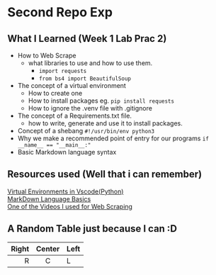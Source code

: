 # Second Repo Exp

## What I Learned (Week 1 Lab Prac 2)

* How to Web Scrape 
  * what libraries to use and how to use them. 
     * `import requests`
     * `from bs4 import BeautifulSoup` 
* The concept of a virtual environment 
  * How to create one
  * How to install packages eg. `pip install requests`
  * How to ignore the .venv file with .gitignore  
* The concept of a Requirements.txt file.
  * how to write, generate and use it to install packages.  
* Concept of a shebang `#!/usr/bin/env python3`
* Why we make a recommended point of entry for our programs `if __name__ == "__main__:"`
* Basic Markdown language syntax
## Resources used (Well that i can remember)
[Virtual Environments in Vscode(Python)](https://www.youtube.com/watch?v=Y21OR1OPC9A&t=311s)  
[MarkDown Language Basics](https://www.youtube.com/watch?v=_PPWWRV6gbA)  
[One of the Videos I used for Web Scraping](https://www.youtube.com/watch?v=QhD015WUMxE&t=171s)

## A Random Table just because I can :D

| Right  | Center | Left |
| -----: | :----: | :--- |
| R      | C      | L    |